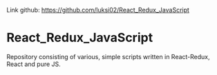 Link github: https://github.com/luksi02/React_Redux_JavaScript

# React_Redux_JavaScript

Repository consisting of various, simple scripts written in React-Redux, React and pure JS.
